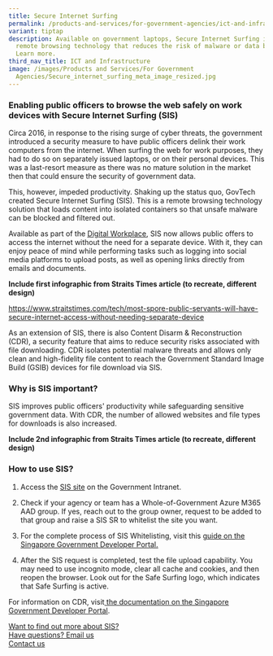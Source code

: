 ```yaml
---
title: Secure Internet Surfing
permalink: /products-and-services/for-government-agencies/ict-and-infrastructure/secure-internet-surfing/
variant: tiptap
description: Available on government laptops, Secure Internet Surfing is a
  remote browsing technology that reduces the risk of malware or data breaches.
  Learn more.
third_nav_title: ICT and Infrastructure
image: /images/Products and Services/For Government
  Agencies/Secure_internet_surfing_meta_image_resized.jpg
---
```

<h3>Enabling public officers to browse the web safely on work devices with Secure Internet Surfing (SIS)</h3>
<p>Circa 2016, in response to the rising surge of cyber threats, the government
introduced a security measure to have public officers delink their work
computers from the internet. When surfing the web for work purposes, they
had to do so on separately issued laptops, or on their personal devices.
This was a last-resort measure as there was no mature solution in the market
then that could ensure the security of government data.</p>
<p>This, however, impeded productivity. Shaking up the status quo, GovTech
created Secure Internet Surfing (SIS). This is a remote browsing technology
solution that loads content into isolated containers so that unsafe malware
can be blocked and filtered out.&nbsp;</p>
<p>Available as part of the <a href="/products-and-services/for-government-agencies/productivity-and-marketing/digital-workplace/" rel="noopener noreferrer nofollow" target="_blank"><u>Digital Workplace</u></a>,
SIS now allows public offers to access the internet without the need for
a separate device. With it, they can enjoy peace of mind while performing
tasks such as logging into social media platforms to upload posts, as well
as opening links directly from emails and documents.</p>
<p><strong>Include first infographic from Straits Times article (to recreate, different design)</strong>
</p>
<p><a href="https://www.straitstimes.com/tech/most-spore-public-servants-will-have-secure-internet-access-without-needing-separate-device" rel="noopener noreferrer nofollow" target="_blank">https://www.straitstimes.com/tech/most-spore-public-servants-will-have-secure-internet-access-without-needing-separate-device</a>
</p>
<p>As an extension of SIS, there is also Content Disarm &amp; Reconstruction
(CDR), a security feature that aims to reduce security risks associated
with file downloading. CDR isolates potential malware threats and allows
only clean and high-fidelity file content to reach the Government Standard
Image Build (GSIB) devices for file download via SIS.</p>
<h3>Why is SIS important?</h3>
<p>SIS improves public officers' productivity while safeguarding sensitive
government data. With CDR, the number of allowed websites and file types
for downloads is also increased.</p>
<p><strong>Include 2nd infographic from Straits Times article (to recreate, different design)</strong>
</p>
<h3>How to use SIS?</h3>
<ol data-tight="true" class="tight">
<li>
<p>Access the <a href="https://gccprod.sharepoint.com/sites/GOVTECH-digitalgov/digitalworkplaceproducts/SIS/SitePages/Home.aspx" rel="noopener noreferrer nofollow" target="_blank">SIS site</a> on
the Government Intranet.</p>
</li>
<li>
<p>Check if your agency or team has a Whole-of-Government Azure M365 AAD
group. If yes, reach out to the group owner, request to be added to that
group and raise a SIS SR to whitelist the site you want.</p>
</li>
<li>
<p>For the complete process of SIS Whitelisting, visit this <a href="https://docs.developer.tech.gov.sg/docs/ship-hats-docs/tools/gitlab/sis-whitelisting" rel="noopener noreferrer nofollow" target="_blank"><u>guide on the Singapore Government Developer Portal.</u></a>
</p>
</li>
<li>
<p>After the SIS request is completed, test the file upload capability. You
may need to use incognito mode, clear all cache and cookies, and then reopen
the browser. Look out for the Safe Surfing logo, which indicates that Safe
Surfing is active.</p>
</li>
</ol>
<p>For information on CDR, visit<a href="https://docs.developer.tech.gov.sg/docs/cft-user-guide/datasecurity/cdr" rel="noopener noreferrer nofollow" target="_blank"> <u>the documentation on the Singapore Government Developer Portal</u></a>.</p>
<p></p>
<div class="isomer-card-grid"><a rel="noopener noreferrer nofollow" href="mailto:info@tech.gov.sg" class="isomer-card"><div class="isomer-card-body"><div class="isomer-card-title">Want to find out more about SIS?</div><div class="isomer-card-description">Have questions? Email us</div><div class="isomer-card-link">Contact us</div></div></a>
</div>
<p></p>